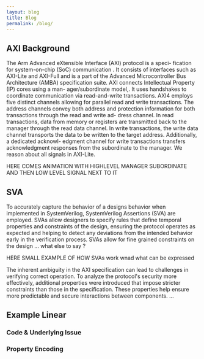 ```yaml
---
layout: blog
title: Blog
permalink: /blog/
---
```


## AXI Background
The Arm Advanced eXtensible Interface (AXI) protocol is a speci-
fication for system-on-chip (SoC) communication . It consists
of interfaces such as AXI-Lite and AXI-Full and is a part of the
Advanced Microcontroller Bus Architecture (AMBA) specification
suite. AXI connects Intellectual Property (IP) cores using a man-
ager/subordinate model,. It uses handshakes to coordinate
communication via read-and-write transactions.
AXI4 employs five distinct channels
allowing for parallel read and write transactions. The address channels convey both address and protection
information for both transactions through the read and write ad-
dress channel. In read transactions, data from memory or registers
are transmitted back to the manager through the read data channel.
In write transactions, the write data channel transports the data to
be written to the target address. Additionally, a dedicated acknowl-
edgment channel for write transactions transfers acknowledgment
responses from the subordinate to the manager. We reason about
all signals in AXI-Lite.

HERE COMES ANIMATION WITH HIGHLEVEL MANAGER SUBORDINATE AND THEN LOW LEVEL SIGNAL NEXT TO IT

## SVA
To accurately capture the behavior of a designs behavior when implemented in SystemVerilog, SystemVerilog Assertions (SVA) are employed. SVAs allow designers to specify rules that define temporal properties and constraints of the design, ensuring the protocol operates as expected and helping to detect any deviations from the intended behavior early in the verification process. SVAs allow for fine grained constraints on the design ... what else to say ?

HERE SMALL EXAMPLE OF HOW SVAs work wnad what can be expressed

The inherent ambiguity in the AXI specification can lead to challenges in verifying correct operation. To analyze the protocol's security more effectively, additional properties were introduced that impose stricter constraints than those in the specification. These properties help ensure more predictable and secure interactions between components. ...

## Example Linear

### Code & Underlying Issue

### Property Encoding


